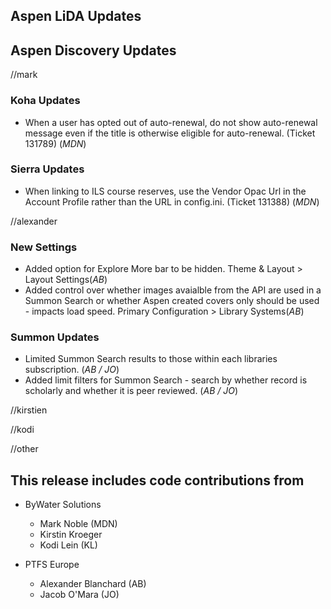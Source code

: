 ## Aspen LiDA Updates

## Aspen Discovery Updates
//mark
### Koha Updates
- When a user has opted out of auto-renewal, do not show auto-renewal message even if the title is otherwise eligible for auto-renewal.  (Ticket 131789) (*MDN*)

### Sierra Updates
- When linking to ILS course reserves, use the Vendor Opac Url in the Account Profile rather than the URL in config.ini. (Ticket 131388) (*MDN*)

//alexander
### New Settings
- Added option for Explore More bar to be hidden. Theme & Layout > Layout Settings(*AB*)
- Added control over whether images avaialble from the API are used in a Summon Search or whether Aspen created covers only should be used - impacts load speed. Primary Configuration > Library Systems(*AB*)

### Summon Updates
- Limited Summon Search results to those within each libraries subscription. (*AB / JO*)
- Added limit filters for Summon Search - search by whether record is scholarly and whether it is peer reviewed. (*AB / JO*)

//kirstien

//kodi


//other


## This release includes code contributions from
- ByWater Solutions
  - Mark Noble (MDN)
  - Kirstin Kroeger
  - Kodi Lein (KL)

- PTFS Europe
  - Alexander Blanchard (AB)
  - Jacob O'Mara (JO)
